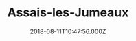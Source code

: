 ---
date: 2018-08-11T10:47:56.000Z
title: Assais-les-Jumeaux
latitude: 46.78823775471482
longitude: -0.05947951487014193
category: checkin
---